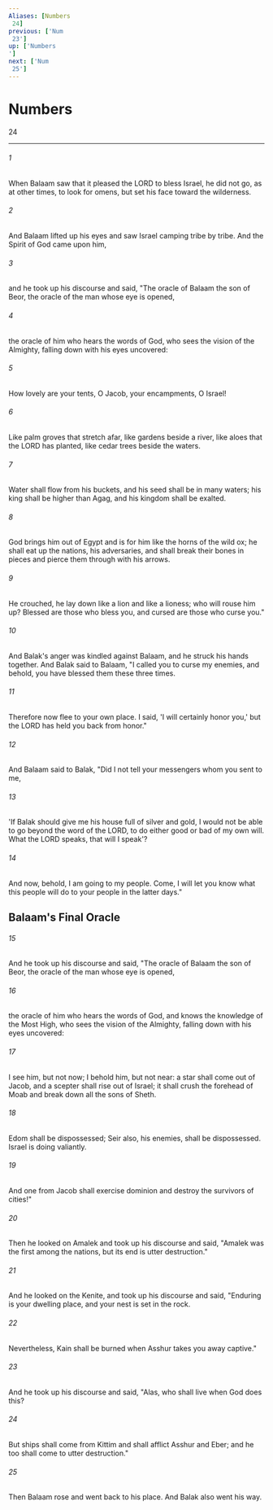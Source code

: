 ```yaml
---
Aliases: [Numbers 24]
previous: ['Num 23']
up: ['Numbers']
next: ['Num 25']
---
```

# Numbers 24

***
 

###### 1 
When Balaam saw that it pleased the LORD to bless Israel, he did not go, as at other times, to look for omens, but set his face toward the wilderness.  

###### 2 
And Balaam lifted up his eyes and saw Israel camping tribe by tribe. And the Spirit of God came upon him,  

###### 3 
and he took up his discourse and said, "The oracle of Balaam the son of Beor,  the oracle of the man whose eye is opened,   

###### 4 
the oracle of him who hears the words of God,  who sees the vision of the Almighty,  falling down with his eyes uncovered:   

###### 5 
How lovely are your tents, O Jacob,  your encampments, O Israel!   

###### 6 
Like palm groves that stretch afar,  like gardens beside a river,  like aloes that the LORD has planted,  like cedar trees beside the waters.   

###### 7 
Water shall flow from his buckets,  and his seed shall be in many waters;  his king shall be higher than Agag,  and his kingdom shall be exalted.   

###### 8 
God brings him out of Egypt  and is for him like the horns of the wild ox;  he shall eat up the nations, his adversaries,  and shall break their bones in pieces  and pierce them through with his arrows.   

###### 9 
He crouched, he lay down like a lion  and like a lioness; who will rouse him up?  Blessed are those who bless you,  and cursed are those who curse you."  

###### 10 
And Balak's anger was kindled against Balaam, and he struck his hands together. And Balak said to Balaam, "I called you to curse my enemies, and behold, you have blessed them these three times.  

###### 11 
Therefore now flee to your own place. I said, 'I will certainly honor you,' but the LORD has held you back from honor."  

###### 12 
And Balaam said to Balak, "Did I not tell your messengers whom you sent to me,  

###### 13 
'If Balak should give me his house full of silver and gold, I would not be able to go beyond the word of the LORD, to do either good or bad of my own will. What the LORD speaks, that will I speak'?  

###### 14 
And now, behold, I am going to my people. Come, I will let you know what this people will do to your people in the latter days."  ## Balaam's Final Oracle  

###### 15 
And he took up his discourse and said, "The oracle of Balaam the son of Beor,  the oracle of the man whose eye is opened,   

###### 16 
the oracle of him who hears the words of God,  and knows the knowledge of the Most High,  who sees the vision of the Almighty,  falling down with his eyes uncovered:   

###### 17 
I see him, but not now;  I behold him, but not near:  a star shall come out of Jacob,  and a scepter shall rise out of Israel;  it shall crush the forehead of Moab  and break down all the sons of Sheth.   

###### 18 
Edom shall be dispossessed;  Seir also, his enemies, shall be dispossessed.  Israel is doing valiantly.   

###### 19 
And one from Jacob shall exercise dominion  and destroy the survivors of cities!"  

###### 20 
Then he looked on Amalek and took up his discourse and said, "Amalek was the first among the nations,  but its end is utter destruction."  

###### 21 
And he looked on the Kenite, and took up his discourse and said, "Enduring is your dwelling place,  and your nest is set in the rock.   

###### 22 
Nevertheless, Kain shall be burned  when Asshur takes you away captive."  

###### 23 
And he took up his discourse and said, "Alas, who shall live when God does this?   

###### 24 
But ships shall come from Kittim  and shall afflict Asshur and Eber;  and he too shall come to utter destruction."  

###### 25 
Then Balaam rose and went back to his place. And Balak also went his way.
